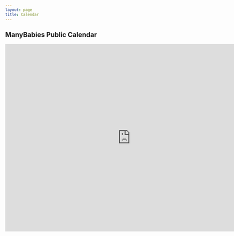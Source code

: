 ```yaml
---
layout: page
title: Calendar
---
```


## ManyBabies Public Calendar

<iframe src="https://calendar.google.com/calendar/embed?src=manybabies.director%40gmail.com&ctz=America%2FLos_Angeles" style="border: 0" width="800" height="600" frameborder="0" scrolling="no"></iframe>